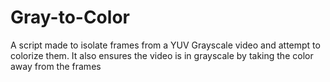 # Gray-to-Color
A script made to isolate frames from a YUV Grayscale video and attempt to colorize them. It also ensures the video is in grayscale by taking the color away from the frames
